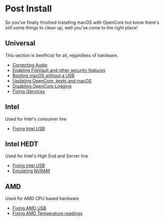 # Post Install

So you've finally finsihed installing macOS with OpenCore but know there's still some things to clean up, well you've come to the right place!

## Universal

This section is benificial for all, regardless of hardware.

* [Correcting Audio](/post-install/audio.md)
* [Enabling FileVault and other security features](/post-install/security.md)
* [Booting macOS without a USB](/post-install/oc2hdd.md)
* [Updating OpenCore, kexts and macOS](/post-install/update.md)
* [Disabling OpenCore Logging](/troubleshooting/debug.md)
* [Fixing iServices](/post-install/iservices.md)

## Intel

Used for Intel's consumer line

* [Fixing Intel USB](https://usb-map.gitbook.io/project/)

## Intel HEDT

Used for Intel's High End and Server line

* [Fixing Intel USB](https://usb-map.gitbook.io/project/)
* [Emulating NVRAM](/post-install/nvram.md)

## AMD

Used for AMD CPU based hardware

* [Fixing AMD USB](https://github.com/khronokernel/Opencore-Vanilla-Desktop-Guide/blob/master/AMD/AMD-USB-map.md)
* [Fixing AMD Temperature readings](https://github.com/trulyspinach/SMCAMDProcessor)
